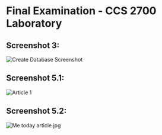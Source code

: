 # Final Examination - CCS 2700 Laboratory

## Screenshot 3:
![Create Database Screenshot](https://github.com/ggkidea/2700-finalsCano/assets/127486576/b16b87b3-cb99-48f5-8f14-02a9196da576)


## Screenshot 5.1:
![Article 1](https://github.com/ggkidea/2700-finalsCano/assets/127486576/93df8b42-47ae-41d7-8c6d-7bff359ba9be)

## Screenshot 5.2:

![Me today article jpg](https://github.com/ggkidea/2700-finalsCano/assets/127486576/9b8b311b-fa5d-4c5d-8af4-fdc9df4f2528)
